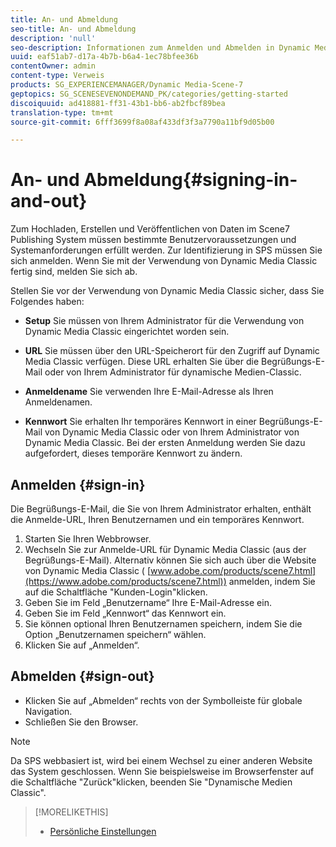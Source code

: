 ```yaml
---
title: An- und Abmeldung
seo-title: An- und Abmeldung
description: 'null'
seo-description: Informationen zum Anmelden und Abmelden in Dynamic Media Classic
uuid: eaf51ab7-d17a-4b7b-b6a4-1ec78bfee36b
contentOwner: admin
content-type: Verweis
products: SG_EXPERIENCEMANAGER/Dynamic Media-Scene-7
geptopics: SG_SCENESEVENONDEMAND_PK/categories/getting-started
discoiquuid: ad418881-ff31-43b1-bb6-ab2fbcf89bea
translation-type: tm+mt
source-git-commit: 6fff3699f8a08af433df3f3a7790a11bf9d05b00

---
```



# An- und Abmeldung{#signing-in-and-out}

Zum Hochladen, Erstellen und Veröffentlichen von Daten im Scene7 Publishing System müssen bestimmte Benutzervoraussetzungen und Systemanforderungen erfüllt werden. Zur Identifizierung in SPS müssen Sie sich anmelden. Wenn Sie mit der Verwendung von Dynamic Media Classic fertig sind, melden Sie sich ab.

Stellen Sie vor der Verwendung von Dynamic Media Classic sicher, dass Sie Folgendes haben:

* **Setup** Sie müssen von Ihrem Administrator für die Verwendung von Dynamic Media Classic eingerichtet worden sein.

* **URL** Sie müssen über den URL-Speicherort für den Zugriff auf Dynamic Media Classic verfügen. Diese URL erhalten Sie über die Begrüßungs-E-Mail oder von Ihrem Administrator für dynamische Medien-Classic.

* **Anmeldename** Sie verwenden Ihre E-Mail-Adresse als Ihren Anmeldenamen.

* **Kennwort** Sie erhalten Ihr temporäres Kennwort in einer Begrüßungs-E-Mail von Dynamic Media Classic oder von Ihrem Administrator von Dynamic Media Classic. Bei der ersten Anmeldung werden Sie dazu aufgefordert, dieses temporäre Kennwort zu ändern.

## Anmelden {#sign-in}

Die Begrüßungs-E-Mail, die Sie von Ihrem Administrator erhalten, enthält die Anmelde-URL, Ihren Benutzernamen und ein temporäres Kennwort.

1. Starten Sie Ihren Webbrowser.
1. Wechseln Sie zur Anmelde-URL für Dynamic Media Classic (aus der Begrüßungs-E-Mail). Alternativ können Sie sich auch über die Website von Dynamic Media Classic ( [www.adobe.com/products/scene7.html](https://www.adobe.com/products/scene7.html)) anmelden, indem Sie auf die Schaltfläche "Kunden-Login"klicken.
1. Geben Sie im Feld „Benutzername“ Ihre E-Mail-Adresse ein.
1. Geben Sie im Feld „Kennwort“ das Kennwort ein.
1. Sie können optional Ihren Benutzernamen speichern, indem Sie die Option „Benutzernamen speichern“ wählen.
1. Klicken Sie auf „Anmelden“.

## Abmelden {#sign-out}

* Klicken Sie auf „Abmelden“ rechts von der Symbolleiste für globale Navigation.
* Schließen Sie den Browser.

>[!NOTE]
>
>Da SPS webbasiert ist, wird bei einem Wechsel zu einer anderen Website das System geschlossen. Wenn Sie beispielsweise im Browserfenster auf die Schaltfläche "Zurück"klicken, beenden Sie "Dynamische Medien Classic".

>[!MORELIKETHIS]
>
>* [Persönliche Einstellungen](personal-setup.md#personal_setup)


